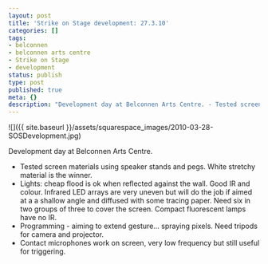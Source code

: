 ```yaml
---
layout: post
title: 'Strike on Stage development: 27.3.10'
categories: []
tags:
- belconnen
- belconnen arts centre
- Strike on Stage
- development
status: publish
type: post
published: true
meta: {}
description: "Development day at Belconnen Arts Centre. - Tested screen materials using speaker stands and pegs. White stretchy material is the winner. - Lights cheap"
---
```


![]({{ site.baseurl }}/assets/squarespace_images/2010-03-28-SOSDevelopment.jpg)

Development day at Belconnen Arts Centre.

- Tested screen materials using speaker stands and pegs. White stretchy material is the winner.
- Lights: cheap flood is ok when reflected against the wall. Good IR and colour. Infrared LED arrays are very uneven but will do the job if aimed at a a shallow angle and diffused with some tracing paper. Need six in two groups of three to cover the screen. Compact fluorescent lamps have no IR.
- Programming - aiming to extend gesture... spraying pixels. Need tripods for camera and projector.
- Contact microphones work on screen, very low frequency but still useful for triggering.
